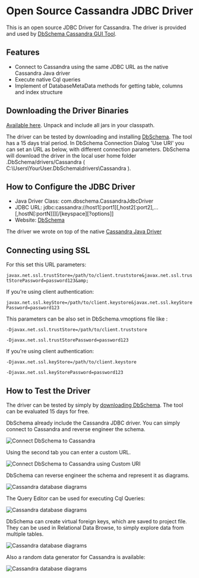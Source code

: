 # Open Source Cassandra JDBC Driver

This is an open source JDBC Driver for Cassandra.
The driver is provided and used by [DbSchema Cassandra GUI Tool](https://dbschema.com).

## Features

* Connect to Cassandra using the same JDBC URL as the native Cassandra Java driver
* Execute native Cql queries
* Implement of DatabaseMetaData methods for getting table, columns and index structure

## Downloading the Driver Binaries

[Available here](https://dbschema.com/jdbc-drivers/CassandraJdbcDriver.zip). Unpack and include all jars in your classpath. 

The driver can be tested by downloading and installing [DbSchema](http://www.dbschema.com). The tool has a 15 days trial period.
In DbSchema Connection Dialog 'Use URI' you can set an URL as below, with different connection parameters.
DbSchema will download the driver in the local user home folder .DbSchema/drivers/Cassandra ( C:\Users\YourUser\.DbSchema\drivers\Cassandra ).

## How to Configure the JDBC Driver

* Java Driver Class: com.dbschema.CassandraJdbcDriver
* JDBC URL: jdbc:cassandra://host1[:port1][,host2[:port2],...[,hostN[:portN]]][/[keyspace][?options]]
* Website: [DbSchema](https://dbschema.com/cassandra-designer-tool.html)

The driver we wrote on top of the native [Cassandra Java Driver](https://github.com/datastax/java-driver)

## Connecting using SSL

For this set this URL parameters:

`javax.net.ssl.trustStore=/path/to/client.truststore&javax.net.ssl.trustStorePassword=password123&amp;`

If you're using client authentication:

`javax.net.ssl.keyStore=/path/to/client.keystore&javax.net.ssl.keyStorePassword=password123`

This parameters can be also set in DbSchema.vmoptions file like :

`-Djavax.net.ssl.trustStore=/path/to/client.truststore`

`-Djavax.net.ssl.trustStorePassword=password123`

If you're using client authentication:

`-Djavax.net.ssl.keyStore=/path/to/client.keystore`

`-Djavax.net.ssl.keyStorePassword=password123`

## How to Test the Driver

The driver can be tested by simply by [downloading DbSchema](https://dbschema.com). 
The tool can be evaluated 15 days for free.

DbSchema already include the Cassandra JDBC driver. You can simply connect to Cassandra and reverse engineer the schema.

![Connect DbSchema to Cassandra](resources/images/dbschema-cassandra-connection-dialog.png)

Using the second tab you can enter a custom URL.

![Connect DbSchema to Cassandra using Custom URI](resources/images/dbschema-cassandra-connection-dialog-custom-url.png)

DbSchema can reverse engineer the schema and represent it as diagrams.

![Cassandra database diagrams](resources/images/dbschema-cassandra-connection-dialog-custom-url.png)

The Query Editor can be used for executing Cql Queries:

![Cassandra database diagrams](resources/images/dbschema-cassandra-query-editor.png)

DbSchema can create virtual foreign keys, which are saved to project file.
They can be used in Relational Data Browse, to simply explore data from multiple tables.

![Cassandra database diagrams](resources/images/dbschema-cassandra-relational-data-browse.png)

Also a random data generator for Cassandra is available:

![Cassandra database diagrams](resources/images/dbschema-cassandra-random-data-generator.png )

